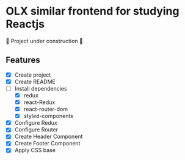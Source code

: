 # OLX similar frontend for studying Reactjs

:construction: Project under construction :construction:

## Features
- [x] Create project
- [x] Create README
- [ ] Install dependencies
    - [x] redux
    - [x] react-Redux
    - [x] react-router-dom
    - [x] styled-components
- [x] Configure Redux
- [x] Configure Router
- [x] Create Header Component
- [x] Create Footer Component
- [x] Apply CSS base
